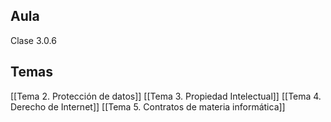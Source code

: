 ## Aula
Clase 3.0.6
## Temas
[[Tema 2. Protección de datos]]
[[Tema 3. Propiedad Intelectual]]
[[Tema 4. Derecho de Internet]]
[[Tema 5. Contratos de materia informática]]

